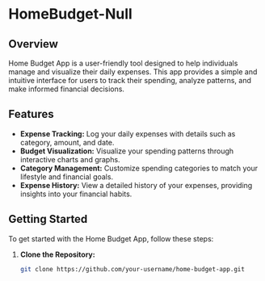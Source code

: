 # HomeBudget-Null

## Overview

Home Budget App is a user-friendly tool designed to help
individuals manage and visualize their daily expenses. 
This app provides a simple and intuitive interface for users to track 
their spending, analyze patterns, and make informed financial decisions.

## Features

- **Expense Tracking:** Log your daily expenses with details such as category, amount, and date.
- **Budget Visualization:** Visualize your spending patterns through interactive charts and graphs.
- **Category Management:** Customize spending categories to match your lifestyle and financial goals.
- **Expense History:** View a detailed history of your expenses, providing insights into your financial habits.

## Getting Started

To get started with the Home Budget App, follow these steps:

1. **Clone the Repository:**
   ```bash
   git clone https://github.com/your-username/home-budget-app.git
